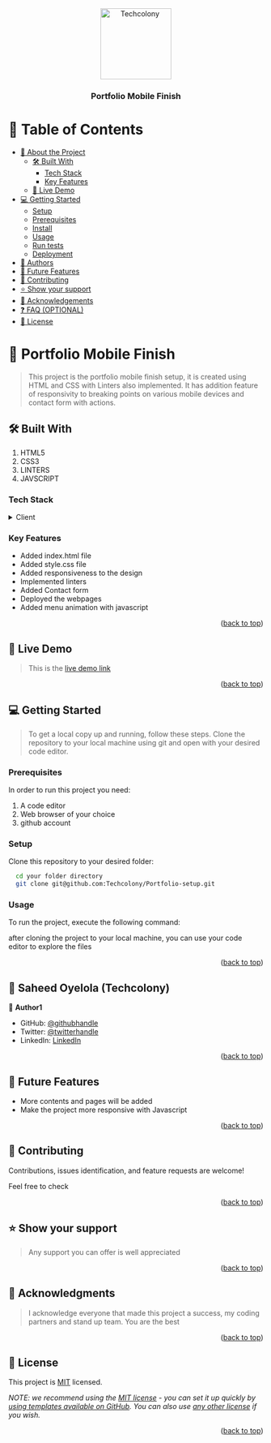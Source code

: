 <div align="center">

  <img src="" alt="Techcolony" width="140"  height="auto" />
  <br/>

  <h3><b>Portfolio Mobile Finish</b></h3>

</div>

<!-- TABLE OF CONTENTS -->

# 📗 Table of Contents

- [📖 About the Project](#about-project)
  - [🛠 Built With](#built-with)
    - [Tech Stack](#tech-stack)
    - [Key Features](#key-features)
  - [🚀 Live Demo](#live-demo)
- [💻 Getting Started](#getting-started)
  - [Setup](#setup)
  - [Prerequisites](#prerequisites)
  - [Install](#install)
  - [Usage](#usage)
  - [Run tests](#run-tests)
  - [Deployment](#triangular_flag_on_post-deployment)
- [👥 Authors](#authors)
- [🔭 Future Features](#future-features)
- [🤝 Contributing](#contributing)
- [⭐️ Show your support](#support)
- [🙏 Acknowledgements](#acknowledgements)
- [❓ FAQ (OPTIONAL)](#faq)
- [📝 License](#license)

<!-- PROJECT DESCRIPTION -->

# 📖 Portfolio Mobile Finish <a name="about-project"></a>

> This project is the portfolio mobile finish setup, it is created using HTML and CSS with Linters also implemented. It has addition feature of responsivity to breaking points on various mobile devices and contact form with actions.

## 🛠 Built With <a name="built-with"></a>
1. HTML5
2. CSS3
3. LINTERS
4. JAVSCRIPT

### Tech Stack <a name="tech-stack"></a>

<details>
  <summary>Client</summary>
  <ul>
    <li><a href="https://html.com/html5/">HTML5</a></li>
    <li><a href="https://www.w3schools.com/css/">CSS3</a></li>
    <li><a href="">LINTERS</a></li>
    <li><a href="https://html.com/html5/">JAVASCRIPT</a></li>
  </ul>
</details>


<!-- Features -->

### Key Features <a name="key-features"></a>


- Added index.html file
- Added style.css file
- Added responsiveness to the design
- Implemented linters
- Added Contact form
- Deployed the webpages
- Added menu animation with javascript
<p align="right">(<a href="#readme-top">back to top</a>)</p>

<!-- LIVE DEMO -->

## 🚀 Live Demo <a name="live-demo"></a>

> This is the [live demo link](https://techcolony.github.io/Portfolio-setup/)

<p align="right">(<a href="#readme-top">back to top</a>)</p>

<!-- GETTING STARTED -->

## 💻 Getting Started <a name="getting-started"></a>

> To get a local copy up and running, follow these steps.
Clone the repository to your local machine using git and open with your desired code editor.

### Prerequisites

In order to run this project you need:
1. A code editor
2. Web browser of your choice
3. github account

### Setup

Clone this repository to your desired folder:


```sh
  cd your folder directory
  git clone git@github.com:Techcolony/Portfolio-setup.git
```


### Usage

To run the project, execute the following command:

after cloning the project to your local machine, you can use your code editor to explore the files


<p align="right">(<a href="#readme-top">back to top</a>)</p>

<!-- AUTHORS -->

## 👥 Saheed Oyelola (Techcolony) <a name="authors"></a>


👤 **Author1**

- GitHub: [@githubhandle](https://github.com/Techcolony)
- Twitter: [@twitterhandle](https://twitter.com/chocobee4all)
- LinkedIn: [LinkedIn](https://linkedin.com/in/linkedinhandle)

<p align="right">(<a href="#readme-top">back to top</a>)</p>

<!-- FUTURE FEATURES -->

## 🔭 Future Features <a name="future-features"></a>

> 
- More contents and pages will be added
- Make the project more responsive with Javascript

<p align="right">(<a href="#readme-top">back to top</a>)</p>

<!-- CONTRIBUTING -->

## 🤝 Contributing <a name="contributing"></a>

Contributions, issues identification, and feature requests are welcome!

Feel free to check 

<p align="right">(<a href="#readme-top">back to top</a>)</p>

<!-- SUPPORT -->

## ⭐️ Show your support <a name="support"></a>

> Any support you can offer is well appreciated

<p align="right">(<a href="#readme-top">back to top</a>)</p>

<!-- ACKNOWLEDGEMENTS -->

## 🙏 Acknowledgments <a name="acknowledgements"></a>

> I acknowledge everyone that made this project a success, my coding partners and stand up team. You are the best

<p align="right">(<a href="#readme-top">back to top</a>)</p>

<!-- LICENSE -->

## 📝 License <a name="license"></a>

This project is [MIT](./LICENSE) licensed.

_NOTE: we recommend using the [MIT license](https://choosealicense.com/licenses/mit/) - you can set it up quickly by [using templates available on GitHub](https://docs.github.com/en/communities/setting-up-your-project-for-healthy-contributions/adding-a-license-to-a-repository). You can also use [any other license](https://choosealicense.com/licenses/) if you wish._

<p align="right">(<a href="#readme-top">back to top</a>)</p>